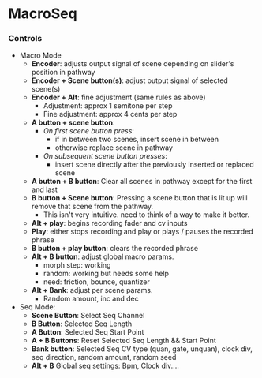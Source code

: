 
# MacroSeq
### Controls
- Macro Mode
	- **Encoder**: adjusts output signal of scene depending on slider's position in pathway
	- **Encoder + Scene button(s)**: adjust output signal of selected scene(s)
	- **Encoder + Alt**: fine adjustment (same rules as above)
		- Adjustment: approx 1 semitone per step
		- Fine adjustment: approx 4 cents per step
	- **A button + scene button**:
		- *On first scene button press*:
			- if in between two scenes, insert scene in between
			- otherwise replace scene in pathway
		- *On subsequent scene button presses*:
			- insert scene directly after the previously inserted or replaced scene
	- **A button + B button**: Clear all scenes in pathway except for the first and last
	- **B button + Scene button**: Pressing a scene button that is lit up will remove that scene from the pathway.
		- This isn't very intuitive. need to think of a way to make it better.
	- **Alt + play**: begins recording fader and cv inputs
	- **Play**: either stops recording and play or plays / pauses the recorded phrase
	- **B button + play button**: clears the recorded phrase
	- **Alt + B button**: adjust global macro params. 
		- morph step: working
		- random: working but needs some help
		- need: friction, bounce, quantizer
	- **Alt + Bank**: adjust per scene params.
		- Random amount, inc and dec
- Seq Mode:
	- **Scene Button**: Select Seq Channel
    - **B Button**: Selected Seq Length
    - **A Button**: Selected Seq Start Point
    - **A + B Buttons**: Reset Selected Seq Length && Start Point
    - **Bank button**: Selected Seq CV type (quan, gate, unquan), clock div, seq direction, random amount, random seed
    - **Alt + B** Global seq settings: Bpm, Clock div....
    